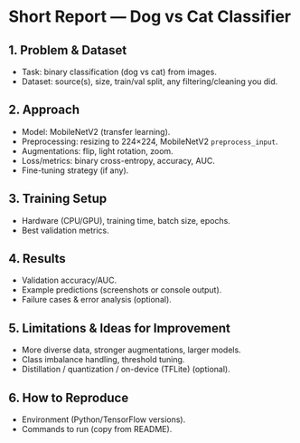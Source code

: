 
# Short Report — Dog vs Cat Classifier

## 1. Problem & Dataset
- Task: binary classification (dog vs cat) from images.
- Dataset: source(s), size, train/val split, any filtering/cleaning you did.

## 2. Approach
- Model: MobileNetV2 (transfer learning).
- Preprocessing: resizing to 224×224, MobileNetV2 `preprocess_input`.
- Augmentations: flip, light rotation, zoom.
- Loss/metrics: binary cross-entropy, accuracy, AUC.
- Fine-tuning strategy (if any).

## 3. Training Setup
- Hardware (CPU/GPU), training time, batch size, epochs.
- Best validation metrics.

## 4. Results
- Validation accuracy/AUC.
- Example predictions (screenshots or console output).
- Failure cases & error analysis (optional).

## 5. Limitations & Ideas for Improvement
- More diverse data, stronger augmentations, larger models.
- Class imbalance handling, threshold tuning.
- Distillation / quantization / on-device (TFLite) (optional).

## 6. How to Reproduce
- Environment (Python/TensorFlow versions).
- Commands to run (copy from README).

